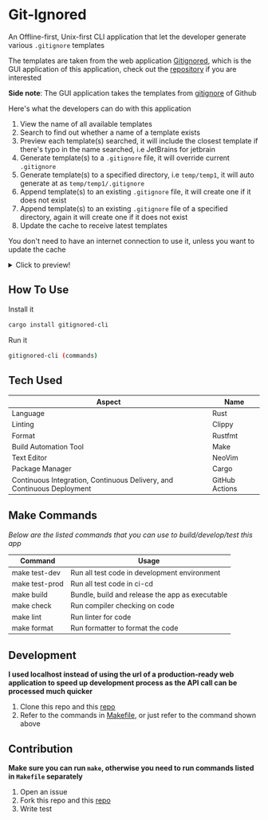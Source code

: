 # **Git-Ignored**

An Offline-first, Unix-first CLI application that let the developer generate various `.gitignore` templates

The templates are taken from the web application [Gitignored](https://gitignored.gtsb.io/), which is the GUI application of this application, check out the [repository](https://github.com/GervinFung/gitignored) if you are interested

**Side note**:
The GUI application takes the templates from [gitignore](https://github.com/github/gitignore) of Github

Here's what the developers can do with this application

1. View the name of all available templates
2. Search to find out whether a name of a template exists
3. Preview each template(s) searched, it will include the closest template if there's typo in the name searched, i.e JetBrains for jetbrain
4. Generate template(s) to a `.gitignore` file, it will override current `.gitignore`
5. Generate template(s) to a specified directory, i.e `temp/temp1`, it will auto generate at as `temp/temp1/.gitignore`
6. Append template(s) to an existing `.gitignore` file, it will create one if it does not exist
7. Append template(s) to an existing `.gitignore` file of a specified directory, again it will create one if it does not exist
8. Update the cache to receive latest templates

You don't need to have an internet connection to use it, unless you want to update the cache

<details>
<summary>Click to preview!</summary>

#### Default Listing

![Default Listing](docs/list-default.png 'Default Listing')

#### Listing with column number specified

![Column Listing](docs/list-column.png 'Column Listing')

#### Search

![Search](docs/search.png 'Search')

#### Preview

![Preview](docs/preview.png 'Preview')

#### Default Generate

![Default Generate](docs/generate.png 'Default Generate')

#### Generate with outdir specified

![Outdir generate](docs/generate-outdir.png 'Outdir Generate')

#### Default Append

![Default Append](docs/append.png 'Default Append')

#### Append with outdir specified

![Outdir Append](docs/append-outdir.png 'Outdir Append')

#### Updated Cache

![Updated](docs/updated.png 'Updated')

#### Updating Cache

![Updating](docs/updating.png 'Updating')

#### Of course, input validation

![Input Validation](docs/input-validation.png 'Input Validation')

</details>

## How To Use

Install it

```sh
cargo install gitignored-cli
```

Run it

```sh
gitignored-cli (commands)
```

## Tech Used

| Aspect                                                                 | Name           |
| ---------------------------------------------------------------------- | -------------- |
| Language                                                               | Rust           |
| Linting                                                                | Clippy         |
| Format                                                                 | Rustfmt        |
| Build Automation Tool                                                  | Make           |
| Text Editor                                                            | NeoVim         |
| Package Manager                                                        | Cargo          |
| Continuous Integration, Continuous Delivery, and Continuous Deployment | GitHub Actions |

## Make Commands

_*Below are the listed commands that you can use to build/develop/test this app*_

| Command        | Usage                                           |
| -------------- | ----------------------------------------------- |
| make test-dev  | Run all test code in development environment    |
| make test-prod | Run all test code in ci-cd                      |
| make build     | Bundle, build and release the app as executable |
| make check     | Run compiler checking on code                   |
| make lint      | Run linter for code                             |
| make format    | Run formatter to format the code                |

## Development

**I used localhost instead of using the url of a production-ready web application to speed up development process as the API call can be processed much quicker**

1. Clone this repo and this [repo](https://github.com/GervinFung/gitignored)
2. Refer to the commands in [Makefile](Makefile), or just refer to the command shown above

## Contribution

**Make sure you can run `make`, otherwise you need to run commands listed in `Makefile` separately**

1. Open an issue
2. Fork this repo and this [repo](https://github.com/GervinFung/gitignored)
3. Write test

